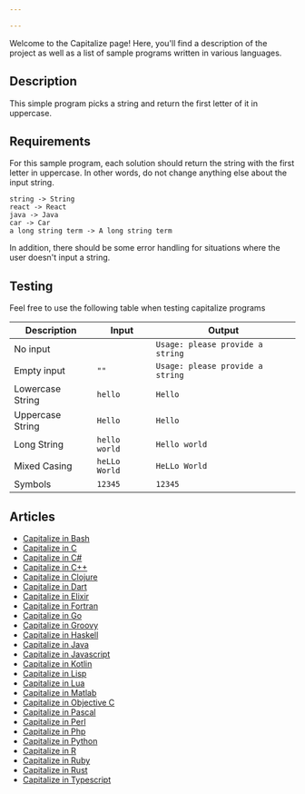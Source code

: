 ```yaml
---

---
```


Welcome to the Capitalize page! Here, you'll find a description of the project as well as a list of sample programs written in various languages.

## Description

This simple program picks a string and return the first letter of it in uppercase.


## Requirements

For this sample program, each solution should return the string with the first letter in uppercase.
In other words, do not change anything else about the input string.

```
string -> String
react -> React
java -> Java
car -> Car
a long string term -> A long string term
```

In addition, there should be some error handling for situations where the user
doesn't input a string.


## Testing

Feel free to use the following table when testing capitalize programs

| Description | Input | Output |
|-------------|-------|--------|
| No input | | `Usage: please provide a string` |
| Empty input | `""` | `Usage: please provide a string` |
| Lowercase String | `hello` | `Hello` |
| Uppercase String | `Hello` | `Hello` |
| Long String | `hello world` | `Hello world` |
| Mixed Casing | `heLLo World` | `HeLLo World` |
| Symbols | `12345` | `12345` |


## Articles

- [Capitalize in Bash](https://sampleprograms.io/projects/capitalize/bash)
- [Capitalize in C](https://sampleprograms.io/projects/capitalize/c)
- [Capitalize in C#](https://sampleprograms.io/projects/capitalize/c-sharp)
- [Capitalize in C++](https://sampleprograms.io/projects/capitalize/c-plus-plus)
- [Capitalize in Clojure](https://sampleprograms.io/projects/capitalize/clojure)
- [Capitalize in Dart](https://sampleprograms.io/projects/capitalize/dart)
- [Capitalize in Elixir](https://sampleprograms.io/projects/capitalize/elixir)
- [Capitalize in Fortran](https://sampleprograms.io/projects/capitalize/fortran)
- [Capitalize in Go](https://sampleprograms.io/projects/capitalize/go)
- [Capitalize in Groovy](https://sampleprograms.io/projects/capitalize/groovy)
- [Capitalize in Haskell](https://sampleprograms.io/projects/capitalize/haskell)
- [Capitalize in Java](https://sampleprograms.io/projects/capitalize/java)
- [Capitalize in Javascript](https://sampleprograms.io/projects/capitalize/javascript)
- [Capitalize in Kotlin](https://sampleprograms.io/projects/capitalize/kotlin)
- [Capitalize in Lisp](https://sampleprograms.io/projects/capitalize/lisp)
- [Capitalize in Lua](https://sampleprograms.io/projects/capitalize/lua)
- [Capitalize in Matlab](https://sampleprograms.io/projects/capitalize/matlab)
- [Capitalize in Objective C](https://sampleprograms.io/projects/capitalize/objective-c)
- [Capitalize in Pascal](https://sampleprograms.io/projects/capitalize/pascal)
- [Capitalize in Perl](https://sampleprograms.io/projects/capitalize/perl)
- [Capitalize in Php](https://sampleprograms.io/projects/capitalize/php)
- [Capitalize in Python](https://sampleprograms.io/projects/capitalize/python)
- [Capitalize in R](https://sampleprograms.io/projects/capitalize/r)
- [Capitalize in Ruby](https://sampleprograms.io/projects/capitalize/ruby)
- [Capitalize in Rust](https://sampleprograms.io/projects/capitalize/rust)
- [Capitalize in Typescript](https://sampleprograms.io/projects/capitalize/typescript)